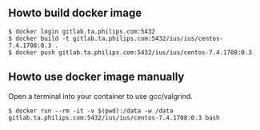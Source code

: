 ## Howto build docker image

```
$ docker login gitlab.ta.philips.com:5432
$ docker build -t gitlab.ta.philips.com:5432/ius/ius/centos-7.4.1708:0.3 .
$ docker push gitlab.ta.philips.com:5432/ius/ius/centos-7.4.1708:0.3
```

## Howto use docker image manually

Open a terminal into your container to use gcc/valgrind.

```
$ docker run --rm -it -v $(pwd):/data -w /data gitlab.ta.philips.com:5432/ius/ius/centos-7.4.1708:0.3 bash
```
